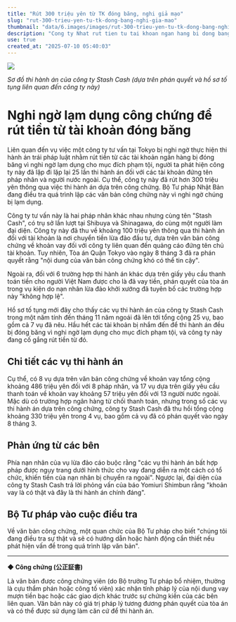 ```yaml
---
title: "Rút 300 triệu yên từ TK đóng băng, nghi giả mạo"
slug: "rut-300-trieu-yen-tu-tk-dong-bang-nghi-gia-mao"
thumbnail: "data/6.images/images/rut-300-trieu-yen-tu-tk-dong-bang-nghi-gia-mao.webp"
description: "Cong ty Nhat rut tien tu tai khoan ngan hang bi dong bang, nghi ngo su dung cong chung gia de thi hanh an, Bo Tu phap dieu tra."
use: true
created_at: "2025-07-10 05:40:03"
---
```


![](/images/20250709-00050214-yom-000-2-view.webp)

*Sơ đồ thi hành án của công ty Stash Cash (dựa trên phán quyết và hồ sơ tố tụng liên quan đến công ty này)*

# Nghi ngờ lạm dụng công chứng để rút tiền từ tài khoản đóng băng

Liên quan đến vụ việc một công ty tư vấn tại Tokyo bị nghi ngờ thực hiện thi hành án trái pháp luật nhằm rút tiền từ các tài khoản ngân hàng bị đóng băng vì nghi ngờ lạm dụng cho mục đích phạm tội, người ta phát hiện công ty này đã lặp đi lặp lại 25 lần thi hành án đối với các tài khoản đứng tên pháp nhân và người nước ngoài. Cụ thể, công ty này đã rút hơn 300 triệu yên thông qua việc thi hành án dựa trên công chứng. Bộ Tư pháp Nhật Bản đang điều tra quá trình lập các văn bản công chứng này vì nghi ngờ chúng bị lạm dụng.

Công ty tư vấn này là hai pháp nhân khác nhau nhưng cùng tên "Stash Cash", có trụ sở lần lượt tại Shibuya và Shinagawa, do cùng một người làm đại diện. Công ty này đã thu về khoảng 100 triệu yên thông qua thi hành án đối với tài khoản là nơi chuyển tiền lừa đảo đầu tư, dựa trên văn bản công chứng về khoản vay đối với công ty liên quan đến quảng cáo đứng tên chủ tài khoản. Tuy nhiên, Tòa án Quận Tokyo vào ngày 8 tháng 3 đã ra phán quyết rằng "nội dung của văn bản công chứng khó có thể tin cậy".

Ngoài ra, đối với 6 trường hợp thi hành án khác dựa trên giấy yêu cầu thanh toán tiền cho người Việt Nam được cho là đã vay tiền, phán quyết của tòa án trong vụ kiện do nạn nhân lừa đảo khởi xướng đã tuyên bố các trường hợp này "không hợp lệ".

Hồ sơ tố tụng mới đây cho thấy các vụ thi hành án của công ty Stash Cash trong một năm tính đến tháng 11 năm ngoái đã lên tới tổng cộng 25 vụ, bao gồm cả 7 vụ đã nêu. Hầu hết các tài khoản bị nhắm đến để thi hành án đều bị đóng băng vì nghi ngờ lạm dụng cho mục đích phạm tội, và công ty này đang cố gắng rút tiền từ đó.

## Chi tiết các vụ thi hành án

Cụ thể, có 8 vụ dựa trên văn bản công chứng về khoản vay tổng cộng khoảng 486 triệu yên đối với 8 pháp nhân, và 17 vụ dựa trên giấy yêu cầu thanh toán về khoản vay khoảng 57 triệu yên đối với 13 người nước ngoài. Mặc dù có trường hợp ngân hàng từ chối thanh toán, nhưng trong số các vụ thi hành án dựa trên công chứng, công ty Stash Cash đã thu hồi tổng cộng khoảng 330 triệu yên trong 4 vụ, bao gồm cả vụ đã có phán quyết vào ngày 8 tháng 3.

## Phản ứng từ các bên

Phía nạn nhân của vụ lừa đảo cáo buộc rằng "các vụ thi hành án bất hợp pháp được ngụy trang dưới hình thức cho vay đang diễn ra một cách có tổ chức, khiến tiền của nạn nhân bị chuyển ra ngoài". Ngược lại, đại diện của công ty Stash Cash trả lời phỏng vấn của báo Yomiuri Shimbun rằng "khoản vay là có thật và đây là thi hành án chính đáng".

## Bộ Tư pháp vào cuộc điều tra

Về văn bản công chứng, một quan chức của Bộ Tư pháp cho biết "chúng tôi đang điều tra sự thật và sẽ có hướng dẫn hoặc hành động cần thiết nếu phát hiện vấn đề trong quá trình lập văn bản".

---

**◆ Công chứng (公正証書)**

Là văn bản được công chứng viên (do Bộ trưởng Tư pháp bổ nhiệm, thường là cựu thẩm phán hoặc công tố viên) xác nhận tính pháp lý của nội dung vay mượn tiền bạc hoặc các giao dịch khác trước sự chứng kiến của các bên liên quan. Văn bản này có giá trị pháp lý tương đương phán quyết của tòa án và có thể được sử dụng làm căn cứ để thi hành án.